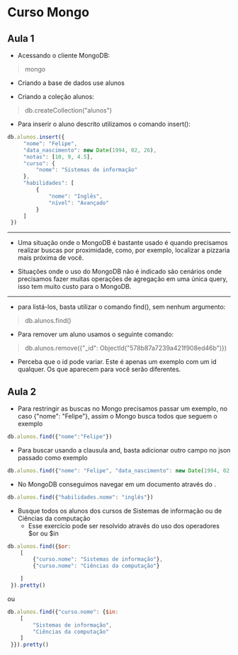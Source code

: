 # Curso Mongo

## Aula 1

* Acessando o cliente MongoDB:
> mongo

* Criando a base de dados use alunos

* Criando a coleção alunos:
> db.createCollection("alunos")

* Para inserir o aluno descrito utilizamos o comando insert():

```javascript
db.alunos.insert({
     "nome": "Felipe",
     "data_nascimento": new Date(1994, 02, 26),
     "notas": [10, 9, 4.5],
     "curso": {
         "nome": "Sistemas de informação"
     },
     "habilidades": [
         {
             "nome": "Inglês",
             "nível": "Avançado"
         }
     ] 
 })
```

***

* Uma situação onde o MongoDB é bastante usado é quando precisamos realizar buscas por proximidade, como, por exemplo, localizar a pizzaria mais próxima de você.

* Situações onde o uso do MongoDB não é indicado são cenários onde precisamos fazer muitas operações de agregação em uma única query, isso tem muito custo para o MongoDB.

***

* para listá-los, basta utilizar o comando find(), sem nenhum argumento:

> db.alunos.find()

* Para remover um aluno usamos o seguinte comando:

> db.alunos.remove({"_id": ObjectId("578b87a7239a421f908ed46b")})
* Perceba que o id pode variar. Este é apenas um exemplo com um id qualquer. Os que aparecem para você serão diferentes.

## Aula 2

* Para restringir as buscas no Mongo precisamos passar um exemplo, no caso {"nome": "Felipe"}, assim o Mongo busca todos que seguem o exemplo

```javascript
db.alunos.find({"nome":"Felipe"})
```

* Para buscar usando a clausula and, basta adicionar outro campo no json passado como exemplo

```javascript
db.alunos.find({"nome": "Felipe", "data_nascimento": new Date(1994, 02, 26)})
```

* No MongoDB conseguimos navegar em um documento através do .

```javascript
db.alunos.find({"habilidades.nome": "inglês"})
```

* Busque todos os alunos dos cursos de Sistemas de informação ou de Ciências da computação
    * Esse exercício pode ser resolvido através do uso dos operadores $or ou $in

```javascript
db.alunos.find({$or:
    [
        {"curso.nome": "Sistemas de informação"},
        {"curso.nome": "Ciências da computação"}

    ]
 }).pretty()
```
ou
```javascript
db.alunos.find({"curso.nome": {$in:
    [
        "Sistemas de informação",
        "Ciências da computação"
    ]
 }}).pretty()
```